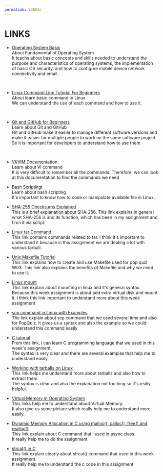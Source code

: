 ```yaml
---
permalink: LINKS/
---
```

# LINKS

* [Operating System Basic](https://skillsforall.com/course/operating-systems-basics?courseLang=en-US) <br>
About Fundamental of Operating System <br>
It teachs about basic concepts and skills needed to understand the purpose and characteristics of operating systems, the implementation of basic OS security, and how to configure mobile device network connectivity and email.
<br>

* [Linux Command Line Tutorial For Beginners](https://www.youtube.com/playlist?list=PLS1QulWo1RIb9WVQGJ_vh-RQusbZgO_As) <br>
About learn basic command in Linux <br>
We can understand the use of each command and how to use it.
<br>

* [Git and GitHub for Beginners](https://youtu.be/RGOj5yH7evk?si=w83Lpog8uQBVlPVi) <br>
Learn about Git and GitHub <br>
Git and GitHub make it easier to manage different software versions and make it easier for multiple people to work on the same software project. So it is important for developers to understand how to use them.
<br>

* [Vi/VIM Documentation](http://linuxfocus.org/~guido/vi/)<br>
Learn about Vi command <br>
It is very difficult to remember all the commands. Therefore, we can look at this documentation to find the commands we need

* [Bash Scriptingt](https://www.freecodecamp.org/news/bash-scripting-tutorial-linux-shell-script-and-command-line-for-beginners/) <br>
Learn about bash scripting <br>
It's important to know how to code or manipulate available file in Linux.

* [SHA-256 Checksums Explained](https://docs.precisely.com/docs/sftw/spectrum/ProductUpdateSummary/ProductUpdateSummary/source/about_sha256.html#:~:text=An%20SHA%2D256%20checksum%20is,a%20very%20different%20looking%20checksum.) <br>
This is a brief explanation about SHA-256. This link explains in general what SHA-256 is and its function, which has been in my assignment and I run it via script.

* [Linux tar Command](https://www.tutorialspoint.com/linux-tar-command#:~:text=The%20tar%20command%20in%20Linux,more%20accessible%20storage%20and%20portability.) <br>
This link contains commands related to tar. I think it's important to understand it because in this assignment we are dealing a lot with various tarball.

* [Unix Makefile Tutorial](https://www.tutorialspoint.com/makefile/index.htm) <br>
This link explains how to create and use Makefile used for pop quiz W03. This link also explains the benefits of Makefile and why we need to use it.

* [Linux mount](https://www.javatpoint.com/linux-mount#:~:text=The%20mount%20command%20attaches%20the,devices%20available%20to%20the%20users.) <br>
This link explain about mounting in linux and it's general syntax. Because this week assignment is about add extra virtual disk and mount it, i think this link important to understand more about this week assignment

* [scp command in Linux with Examples](https://www.geeksforgeeks.org/scp-command-in-linux-with-examples/) <br>
The link explain about scp command that we used several time and also for PopQuiz. It gives us a syntax and also the example so we could understand this command easily <br>

* [C tutorial](https://www.w3schools.com/c/) <br>
From this link, i can learn C programming language that we used in this week's assignment. <br>
The syntax is very clear and there are several examples that help me to understand easily <br>

* [Working with tarballs on Linux](https://www.networkworld.com/article/3328840/working-with-tarballs-on-linux.html) <br>
This link helps me understand more about tarballs and also how to extract them. <br>
The syntax is clear and also the explanation not too long so it's really helpful.

* [Virtual Memory in Operating System](https://www.geeksforgeeks.org/virtual-memory-in-operating-system/) <br>
This links help me to understand about Virtual Memory. <br>
It also give us some picture which really help me to understand more easily.

* [Dynamic Memory Allocation in C using malloc(), calloc(), free() and realloc()](https://www.geeksforgeeks.org/dynamic-memory-allocation-in-c-using-malloc-calloc-free-and-realloc/) <br>
This link explain about C command that i used in async class. <br>
It really help me to do the assignment

* [strcat() in C](https://www.geeksforgeeks.org/strcat-in-c/) <br>
This link explain clearly about strcat() command that used in this week assignment. <br>
It really help me to understand the c code in this assignment

